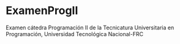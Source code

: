 # ExamenProgII
Examen cátedra Programación II de la Tecnicatura Universitaria en Programación, Universidad Tecnológica Nacional-FRC
